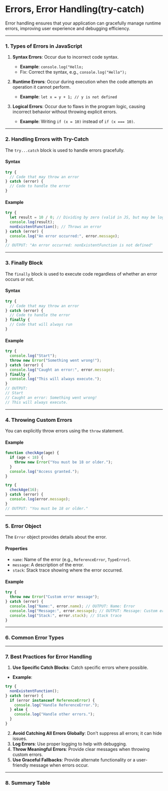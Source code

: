 # Errors, Error Handling(try-catch)

Error handling ensures that your application can gracefully manage runtime errors, improving user experience and debugging efficiency.

---

### **1. Types of Errors in JavaScript**

1. **Syntax Errors**: Occur due to incorrect code syntax.

   - **Example**: `console.log("Hello;`
   - Fix: Correct the syntax, e.g., `console.log("Hello");`

2. **Runtime Errors**: Occur during execution when the code attempts an operation it cannot perform.

   - **Example**: `let x = y + 1; // y is not defined`

3. **Logical Errors**: Occur due to flaws in the program logic, causing incorrect behavior without throwing explicit errors.

   - **Example**: Writing `if (x = 10)` instead of `if (x === 10)`.

---

### **2. Handling Errors with Try-Catch**

The `try...catch` block is used to handle errors gracefully.

#### Syntax

```javascript
try {
  // Code that may throw an error
} catch (error) {
  // Code to handle the error
}
```

#### Example

```javascript
try {
  let result = 10 / 0; // Dividing by zero (valid in JS, but may be logical error)
  console.log(result);
  nonExistentFunction(); // Throws an error
} catch (error) {
  console.log("An error occurred:", error.message);
}
// OUTPUT: "An error occurred: nonExistentFunction is not defined"
```

---

### **3. Finally Block**

The `finally` block is used to execute code regardless of whether an error occurs or not.

#### Syntax

```javascript
try {
  // Code that may throw an error
} catch (error) {
  // Code to handle the error
} finally {
  // Code that will always run
}
```

#### Example

```javascript
try {
  console.log("Start");
  throw new Error("Something went wrong!");
} catch (error) {
  console.log("Caught an error:", error.message);
} finally {
  console.log("This will always execute.");
}
// OUTPUT:
// Start
// Caught an error: Something went wrong!
// This will always execute.
```

---

### **4. Throwing Custom Errors**

You can explicitly throw errors using the `throw` statement.

#### Example

```javascript
function checkAge(age) {
  if (age < 18) {
    throw new Error("You must be 18 or older.");
  }
  console.log("Access granted.");
}

try {
  checkAge(16);
} catch (error) {
  console.log(error.message);
}
// OUTPUT: "You must be 18 or older."
```

---

### **5. Error Object**

The `Error` object provides details about the error.

#### Properties

- `name`: Name of the error (e.g., `ReferenceError`, `TypeError`).
- `message`: A description of the error.
- `stack`: Stack trace showing where the error occurred.

#### Example

```javascript
try {
  throw new Error("Custom error message");
} catch (error) {
  console.log("Name:", error.name); // OUTPUT: Name: Error
  console.log("Message:", error.message); // OUTPUT: Message: Custom error message
  console.log("Stack:", error.stack); // Stack trace
}
```

---

### **6. Common Error Types**

---

### **7. Best Practices for Error Handling**

1. **Use Specific Catch Blocks**: Catch specific errors where possible.

- **Example**:

```javascript
try {
  nonExistentFunction();
} catch (error) {
  if (error instanceof ReferenceError) {
    console.log("Handle ReferenceError.");
  } else {
    console.log("Handle other errors.");
  }
}
```

2. **Avoid Catching All Errors Globally**: Don't suppress all errors; it can hide issues.
3. **Log Errors**: Use proper logging to help with debugging.
4. **Throw Meaningful Errors**: Provide clear messages when throwing custom errors.
5. **Use Graceful Fallbacks**: Provide alternate functionality or a user-friendly message when errors occur.

---

### **8. Summary Table**

